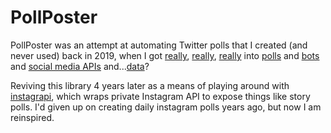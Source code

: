 # PollPoster

PollPoster was an attempt at automating Twitter polls that I created (and never used) back in 2019, when I got [really](https://twitter.com/kerokerobotnito), [really](https://twitter.com/DailyGrips), [really](https://github.com/Nathansbud/TuningFork/blob/master/lyricbot.py) into [polls](https://github.com/Nathansbud/PollExtracter) and [bots](https://github.com/Nathansbud/Wikipedaily) and [social media APIs](https://github.com/Nathansbud/KeywordStreamer) and...[data](https://github.com/Nathansbud/MessageAnalysis)?

Reviving this library 4 years later as a means of playing around with [instagrapi](https://adw0rd.github.io/instagrapi/), which wraps private Instagram API to expose things like story polls. I'd given up on creating daily instagram polls years ago, but now I am reinspired.

